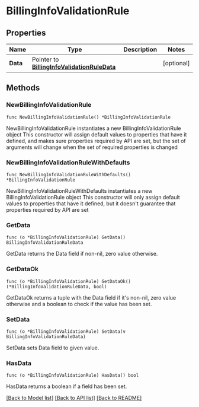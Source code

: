 # BillingInfoValidationRule

## Properties

Name | Type | Description | Notes
------------ | ------------- | ------------- | -------------
**Data** | Pointer to [**BillingInfoValidationRuleData**](BillingInfoValidationRuleData.md) |  | [optional] 

## Methods

### NewBillingInfoValidationRule

`func NewBillingInfoValidationRule() *BillingInfoValidationRule`

NewBillingInfoValidationRule instantiates a new BillingInfoValidationRule object
This constructor will assign default values to properties that have it defined,
and makes sure properties required by API are set, but the set of arguments
will change when the set of required properties is changed

### NewBillingInfoValidationRuleWithDefaults

`func NewBillingInfoValidationRuleWithDefaults() *BillingInfoValidationRule`

NewBillingInfoValidationRuleWithDefaults instantiates a new BillingInfoValidationRule object
This constructor will only assign default values to properties that have it defined,
but it doesn't guarantee that properties required by API are set

### GetData

`func (o *BillingInfoValidationRule) GetData() BillingInfoValidationRuleData`

GetData returns the Data field if non-nil, zero value otherwise.

### GetDataOk

`func (o *BillingInfoValidationRule) GetDataOk() (*BillingInfoValidationRuleData, bool)`

GetDataOk returns a tuple with the Data field if it's non-nil, zero value otherwise
and a boolean to check if the value has been set.

### SetData

`func (o *BillingInfoValidationRule) SetData(v BillingInfoValidationRuleData)`

SetData sets Data field to given value.

### HasData

`func (o *BillingInfoValidationRule) HasData() bool`

HasData returns a boolean if a field has been set.


[[Back to Model list]](../README.md#documentation-for-models) [[Back to API list]](../README.md#documentation-for-api-endpoints) [[Back to README]](../README.md)


